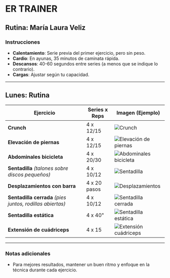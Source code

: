 # **ER TRAINER**

## **Rutina: María Laura Veliz**

### **Instrucciones**
- **Calentamiento**: Serie previa del primer ejercicio, pero sin peso.
- **Cardio**: En ayunas, 35 minutos de caminata rápida.
- **Descansos**: 40-60 segundos entre series (a menos que se indique lo contrario).
- **Cargas**: Ajustar según tu capacidad.

---

## **Lunes: Rutina**

| **Ejercicio**                     | **Series x Reps** | **Imagen (Ejemplo)**                                                                                      |
|------------------------------------|-------------------|----------------------------------------------------------------------------------------------------------|
| **Crunch**                         | 4 x 12/15         | ![Crunch](https://github.com/user-attachments/assets/04abcd6b-cef3-4a8c-812a-d1890337f5ef)               |
| **Elevación de piernas**           | 4 x 12/15         | ![Elevación de piernas](https://github.com/user-attachments/assets/e75d69d7-bfcc-46a0-95bd-f3f73de490f1) |
| **Abdominales bicicleta**          | 4 x 20/30         | ![Abdominales bicicleta](https://github.com/user-attachments/assets/11d8bce9-16c8-408e-b428-31d2d127f5e8) |
| **Sentadilla** *(talones sobre discos pequeños)* | 4 x 10/12         | ![Sentadilla](https://github.com/user-attachments/assets/4f807525-ad61-4260-8126-1722eb2c5d09)           |
| **Desplazamientos con barra**      | 4 x 20 pasos      | ![Desplazamientos](https://github.com/user-attachments/assets/a1c61600-4d4d-4d42-b353-97df4d028dda)      |
| **Sentadilla cerrada** *(pies juntos, rodillas abiertas)* | 4 x 10/12         | ![Sentadilla cerrada](https://github.com/user-attachments/assets/d4a89f36-8fc8-41b9-b235-9b3e117af132)    |
| **Sentadilla estática**            | 4 x 40"           | ![Sentadilla estática](https://github.com/user-attachments/assets/f69df989-c11f-49d4-9374-74f12737bf38)  |
| **Extensión de cuádriceps**        | 4 x 15            | ![Extensión cuádriceps](https://github.com/user-attachments/assets/013d91f8-1a39-49f1-83dd-9cee5d3ce414) |

---

### Notas adicionales
- Para mejores resultados, mantener un buen ritmo y enfoque en la técnica durante cada ejercicio.
